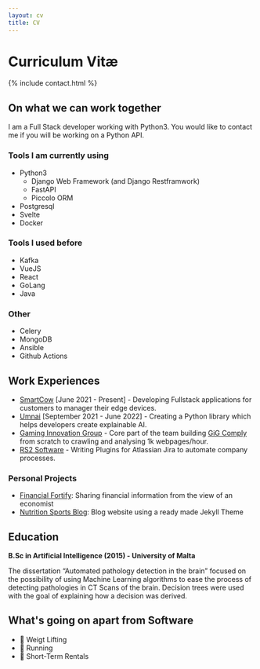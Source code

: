 ```yaml
---
layout: cv
title: CV
---
```


# Curriculum Vitæ

{% include contact.html %}

## On what we can work together

I am a Full Stack developer working with Python3. You would like to contact me if you will be working on a Python API.

### Tools I am currently using

* Python3
  * Django Web Framework (and Django Restframwork)
  * FastAPI
  * Piccolo ORM
* Postgresql
* Svelte
* Docker


### Tools I used before

* Kafka
* VueJS
* React
* GoLang
* Java

### Other

* Celery
* MongoDB
* Ansible
* Github Actions

## Work Experiences

* [SmartCow](https://www.smartcow.ai/) [June 2021 - Present] - Developing Fullstack applications for customers to manager their edge devices.
* [Umnai](https://umnai.com/) [September 2021 - June 2022] - Creating a Python library which helps developers create explainable AI.
* [Gaming Innovation Group](https://www.gig.com/) - Core part of the team building [GiG Comply](https://comply.gig.com/) from scratch to crawling and analysing 1k webpages/hour.
* [RS2 Software](https://www.rs2.com/) - Writing Plugins for Atlassian Jira to automate company processes.

### Personal Projects

* [Financial Fortify](https://financialfortify.com): Sharing financial information from the view of an economist
* [Nutrition Sports Blog](https://rebmdsportsnutrition.com/): Blog website using a ready made Jekyll Theme

## Education

**B.Sc in Artificial Intelligence (2015) - University of Malta**

The dissertation “Automated pathology detection in the brain” focused on the possibility of using Machine Learning algorithms to ease the process of detecting pathologies in CT Scans of the brain. Decision trees were used with the goal of explaining how a decision was derived.


## What's going on apart from Software

* 💪 Weigt Lifting
* 🏃 Running
* 🏡 Short-Term Rentals
